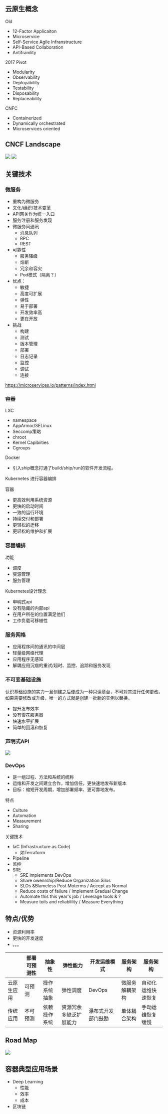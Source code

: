 ## 云原生概念

Old
- 12-Factor Applicaiton
- Microservice
- Self-Service Agile Infranstructure
- API-Based Collaboration
- Antifranility

2017 Pivot
- Modularity
- Observability
- Deployability
- Testability
- Disposability
- Replaceability

CNFC
- Containerized
- Dynamically orchestrated
- Microservices oriented

## CNCF Landscape
![](./res/landscape.png)
![](https://landscape.cncf.io/images/landscape.png)

## 关键技术

### 微服务

- 重构为微服务
- 文化/组织/技术变革
- API网关作为统一入口
- 服务注册和服务发现
- 微服务间通讯
  - 消息队列
  - RPC
  - REST
- 可靠性
  - 服务降级
  - 熔断
  - 冗余和容灾
  - Pod模式（隔离？）
- 优点：
  - 敏捷
  - 高度可扩展
  - 弹性
  - 易于部署
  - 开发效率高
  - 更在开放
- 挑战
  - 构建
  - 测试
  - 版本管理
  - 部署
  - 日志记录
  - 监控
  - 调试
  - 连接

https://microservices.io/patterns/index.html

### 容器

LXC
- namespace
- AppArmor/SELinux
- Seccomp策略
- chroot
- Kernel Capibiities
- Cgroups

Docker
- 引入ship概念打通了build/ship/run的软件开发流程。

Kubernetes 进行容器编排

容器
- 更高效利用系统资源
- 更快的启动时间
- 一致的运行环境
- 持续交付和部署
- 更轻松的迁移
- 更轻松的维护和扩展

### 容器编排

功能
- 调度
- 资源管理
- 服务管理

Kubernetes设计理念
- 申明式api
- 没有隐藏的内部api
- 在用户所在的位置满足他们
- 工作负载可移植性


### 服务网格

- 应用程序间的通讯的中间层
- 轻量级网络代理
- 应用程序无感知
- 解耦应用沉痼的重试/超时、监控、追踪和服务发现

### 不可变基础设施

认识基础设施的实力一旦创建之后便成为一种只读章台，不可对其进行任何更改。如果需要修改或升级，唯一的方式就是创建一批新的实例以替换。

- 提升发布效率
- 没有雪花服务器
- 快速水平扩展
- 简单的回滚和恢复

### 声明式API

![](https://f5.com/Portals/1/Users/038/38/38/why_declarative_thumb.jpg?ver=2018-03-14-084134-703)

### DevOps

- 是一组过程、方法和系统的统称
- 运维和开发之间建立合作，增加信任，更快速地发布新版本
- 目标：缩短开发周期，增加部署频率、更可靠地发布。


特点
- Culture
- Automation
- Measurement
- Sharing

关键技术
- IaC (Infrastructure as Code)
  - 如Terraform
- Pipeline
- 监控
- SRE
  - SRE implements DevOps
  - Share owenrship/Reduce Organization Silos
  - SLOs &Blameless Post Moterms / Accept as Normal
  - Reduce costs of failure / Implement Gradual Change
  - Automate this this year's job / Leverage tools & ?
  - Measure toils and reliablility / Measure Everything

## 特点/优势

- 资源利用率
- 更快的开发速度
- 。。。

| |部署可预测性|抽象性|弹性能力|开发运维模式|服务架构|服务架构
|-|--------|-------|-----|-------------|--------|-----
|云原生应用|可预测|操作系统抽象|弹性调度|DevOps|微服务解耦架构|自动化运维快速恢复
|传统应用|不可预测|依赖操作系统|资源冗余多缺乏扩展能力|瀑布式开发部门鼓励|单体耦合架构|手动运维恢复缓慢


## Road Map

![](https://www.puzzle.ch/wp-content/uploads/2018/11/CNCF_TrailMap_latest-3.png)



## 容器典型应用场景

- Deep Learning
  - 性能
  - 效率
  - 成本
- 区块链